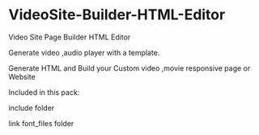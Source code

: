 # VideoSite-Builder-HTML-Editor
Video Site Page  Builder HTML Editor

 Generate video ,audio player with a  template.</p>
 Generate HTML and Build your Custom video ,movie responsive page or Website 
 
 Included in this pack:<p>
 include folder <p>
 link font_files folder
   
